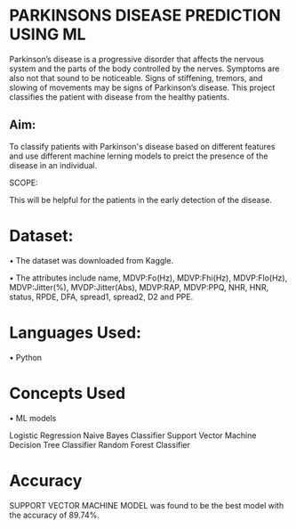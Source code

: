 # PARKINSONS DISEASE PREDICTION USING ML

Parkinson’s disease is a progressive disorder that affects the nervous system and the parts of the body controlled by the nerves. Symptoms are also not that sound to be noticeable. Signs of stiffening, tremors, and slowing of movements may be signs of Parkinson’s disease. This project classifies the patient with disease from the healthy patients.

## Aim:

To classify patients with Parkinson's disease based on different features and use different machine lerning models to preict the presence of the disease in an individual.

SCOPE:

This will be helpful for the patients in the early detection of the disease.


# Dataset:

•	The dataset was downloaded from Kaggle.

•	The attributes include name, MDVP:Fo(Hz), MDVP:Fhi(Hz), MDVP:Flo(Hz), MDVP:Jitter(%), MVDP:Jitter(Abs), MDVP:RAP, MDVP:PPQ, NHR, HNR, status, RPDE, DFA, spread1, spread2, D2 and PPE.


# Languages Used:

•	Python


# Concepts Used

•	ML models

Logistic Regression
Naive Bayes Classifier
Support Vector Machine
Decision Tree Classifier
Random Forest Classifier

# Accuracy

SUPPORT VECTOR MACHINE MODEL was found to be the best model with the accuracy of 89.74%.






